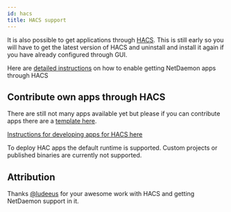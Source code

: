 ```yaml
---
id: hacs
title: HACS support
---
```

It is also possible to get applications through [HACS](https://hacs.xyz/). This is still early so you will have to get the latest version of HACS and uninstall and install it again if you have already configured through GUI.

Here are [detailed instructions](https://hacs.xyz/docs/categories/netdaemon_apps) on how to enable getting NetDaemon apps through HACS

## Contribute own apps through HACS

There are still not many apps available yet but please if you can contribute apps there are a [template here](https://github.com/net-daemon/netdaemon-app-template).

[Instructions for developing apps for HACS here](https://hacs.xyz/docs/publish/netdaemon)

To deploy HAC apps the default runtime is supported. Custom projects or published binaries are currently not supported.

## Attribution

Thanks [@ludeeus](https://github.com/ludeeus) for your awesome work with HACS and getting NetDaemon support in it.
